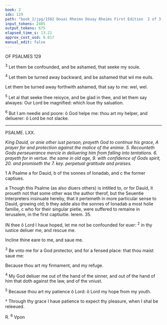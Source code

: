 ```yaml
---
book: 2
idx: 129
path: "book_2/jpg/1582 Douai Rheims Douay Rheims First Edition  2 of 3 1610 Old Testament.pdf-129.jpg"
input_tokens: 2405
output_tokens: 675
elapsed_time_s: 13.21
approx_cost_usd: 0.017
manual_edit: false
---
```

OF PSALMES 129

<sup>3</sup> Let them be confounded, and be ashamed, that seeke my soule.

<sup>4</sup> Let them be turned away backward, and be ashamed that wil me euils.

Let them be turned away forthwith ashamed, that say to me: wel, wel.

<sup>5</sup> Let al that seeke thee reioyce, and be glad in thee, and let them say alwayes: Our Lord be magnified: which loue thy saluation.

<sup>6</sup> But I am needie and poore: ô God helpe me: thou art my helper, and deliuerer: ô Lord be not slacke.

---

PSALME. LXX.

*King Dauid, or anie other iust person, prayeth God to continue his grace, A prayer for
and protection against the malice of the enimie. 5. Recounteth Gods perseuerance
mercie in deliuering him from falling into tentations. 6. prayeth for in vertue.
the same in old age, 9. with confidence of Gods spirit, 20. and promiseth the 7. key.
perpetual gratitude and praises.*

1 A Psalme a for Dauid, b of the sonnes of Ionadab, and c the former captiues.

<aside>a Though this Psalme (as also diuers others) is intitled to, or for Dauid, it proueth not that some other was the author therof, but the Seuentie Interpreters insinuate hereby, that it perteineth in more particular sense to Dauid, growing old; b they adde also the sonnes of Ionadab a most holie familie, c who for their singular pietie, were suffered to remaine in Ierusalem, in the first captiuitie. Ierem. 35.</aside>

IN thee ô Lord I haue hoped, let me not be confounded for euer: <sup>2</sup> in thy iustice deliuer me, and rescue me.

Incline thine eare to me, and saue me.

<sup>3</sup> Be vnto me for a God protector, and for a fensed place: that thou maist saue me:

Because thou art my firmament, and my refuge.

<sup>4</sup> My God deliuer me out of the hand of the sinner, and out of the hand of him that doth against the law, and of the vniust.

<sup>5</sup> Because thou art my patience ô Lord: ô Lord my hope from my youth.

<aside>† Through thy grace I haue patience to expect thy pleasure, when I shal be releeued.</aside>

R. <sup>6</sup> Vpon